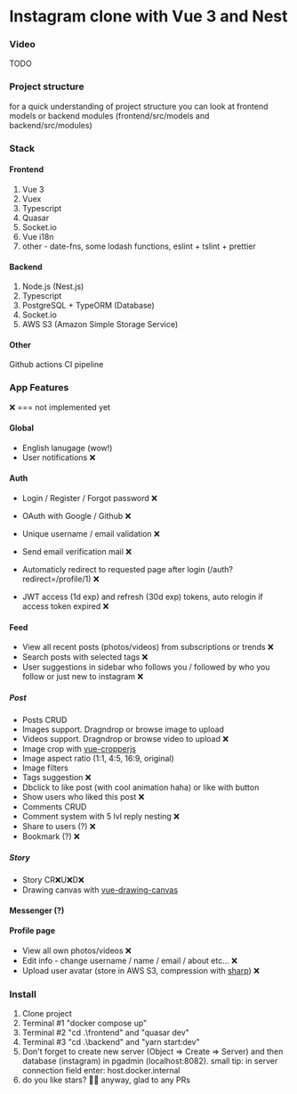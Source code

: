 # Instagram clone with Vue 3 and Nest

### Video  
TODO

### Project structure
for a quick understanding of project structure you can look at frontend models or backend modules (frontend/src/models and backend/src/modules)

### Stack
#### Frontend

1. Vue 3
2. Vuex
3. Typescript
4. Quasar
5. Socket.io
6. Vue i18n
7. other - date-fns, some lodash functions, eslint + tslint + prettier

#### Backend

1. Node.js (Nest.js)
2. Typescript
3. PostgreSQL + TypeORM (Database)
4. Socket.io
5. AWS S3 (Amazon Simple Storage Service)

#### Other

Github actions CI pipeline

### App Features
❌ === not implemented yet
#### Global
- English lanugage (wow!)
- User notifications ❌

#### Auth
- Login / Register / Forgot password ❌
- OAuth with Google / Github ❌
- Unique username / email validation ❌

- Send email verification mail ❌
- Automaticly redirect to requested page after login (/auth?redirect=/profile/1) ❌
- JWT access (1d exp) and refresh (30d exp) tokens, auto relogin if access token expired ❌

#### Feed
- View all recent posts (photos/videos) from subscriptions or trends ❌
- Search posts with selected tags ❌
- User suggestions in sidebar who follows you / followed by who you follow or just new to instagram ❌
##### Post
- Posts CRUD
- Images support. Dragndrop or browse image to upload
- Videos support. Dragndrop or browse video to upload ❌
- Image crop with [vue-cropperjs](https://github.com/Agontuk/vue-cropperjs#readme)
- Image aspect ratio (1:1, 4:5, 16:9, original)
- Image filters
- Tags suggestion ❌
- Dbclick to like post (with cool animation haha) or like with button
- Show users who liked this post ❌
- Comments CRUD
- Comment system with 5 lvl reply nesting ❌
- Share to users (?) ❌
- Bookmark (?) ❌
##### Story
- Story CR❌U❌D❌
- Drawing canvas with [vue-drawing-canvas](https://github.com/razztyfication/vue-drawing-canvas)

#### Messenger (?)

#### Profile page
- View all own photos/videos ❌
- Edit info - change username / name / email / about etc... ❌
- Upload user avatar (store in AWS S3, compression with [sharp](https://github.com/lovell/sharp)) ❌

### Install  
1. Clone project  
2. Terminal #1 "docker compose up"  
3. Terminal #2 "cd .\frontend\" and "quasar dev"  
4. Terminal #3 "cd .\backend\" and "yarn start:dev" 
5. Don't forget to create new server (Object => Create => Server) and then database (instagram) in pgadmin (localhost:8082). small tip: in server connection field enter: host.docker.internal
6. do you like stars? 🤩😊 anyway, glad to any PRs  


